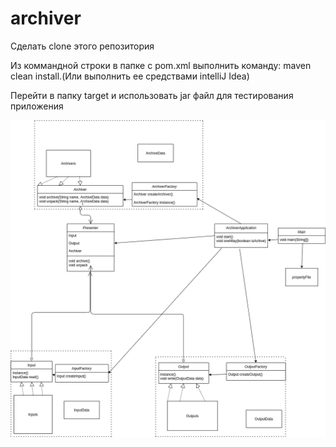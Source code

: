 # archiver

Сделать clone этого репозитория

Из коммандной строки в папке с pom.xml выполнить команду: maven clean install.(Или выполнить ее средствами intelliJ Idea)

Перейти в папку target и использовать jar файл для тестирования приложения

![alt text](https://github.com/Alexey111231/archiver/blob/master/Archiver%20architectur.png)
